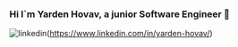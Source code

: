 ### Hi I`m Yarden Hovav, a junior Software Engineer 👋



![linkedin](https://img.shields.io/badge/Linkedin-0e76a8?style=for-the-badge&logo=Linkedin&logoColor=white)(https://www.linkedin.com/in/yarden-hovav/)

<!--
**yardenho/Yardenho** is a ✨ _special_ ✨ repository because its `README.md` (this file) appears on your GitHub profile.

Here are some ideas to get you started:

- 🔭 I’m currently working on ...
- 🌱 I’m currently learning ...
- 👯 I’m looking to collaborate on ...
- 🤔 I’m looking for help with ...
- 💬 Ask me about ...
- 📫 How to reach me: ...
- 😄 Pronouns: ...
- ⚡ Fun fact: ...
-->


